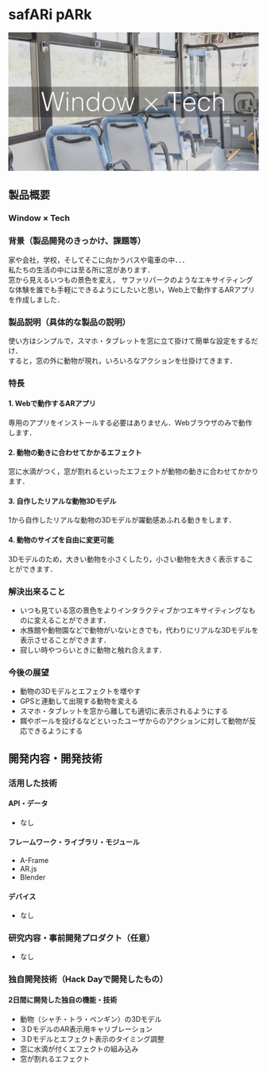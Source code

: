 # safARi pARk
[![](icon.png)](https://youtu.be/1LLq3RFO-JM)

## 製品概要
### Window × Tech

### 背景（製品開発のきっかけ、課題等）
家や会社，学校，そしてそこに向かうバスや電車の中．．．<br>
私たちの生活の中には至る所に窓があります．<br>
窓から見えるいつもの景色を変え，
サファリパークのようなエキサイティングな体験を誰でも手軽にできるようにしたいと思い，Web上で動作するARアプリを作成しました．

### 製品説明（具体的な製品の説明）
使い方はシンプルで，スマホ・タブレットを窓に立て掛けて簡単な設定をするだけ．<br>
すると，窓の外に動物が現れ，いろいろなアクションを仕掛けてきます．

### 特長

#### 1. Webで動作するARアプリ
専用のアプリをインストールする必要はありません．Webブラウザのみで動作します．
#### 2. 動物の動きに合わせてかかるエフェクト
窓に水滴がつく，窓が割れるといったエフェクトが動物の動きに合わせてかかります．
#### 3. 自作したリアルな動物3Dモデル
1から自作したリアルな動物の3Dモデルが躍動感あふれる動きをします．
#### 4. 動物のサイズを自由に変更可能
3Dモデルのため，大きい動物を小さくしたり，小さい動物を大きく表示することができます．

### 解決出来ること
* いつも見ている窓の景色をよりインタラクティブかつエキサイティングなものに変えることができます．
* 水族館や動物園などで動物がいないときでも，代わりにリアルな3Dモデルを表示させることができます．
* 寂しい時やつらいときに動物と触れ合えます．


### 今後の展望
* 動物の3Dモデルとエフェクトを増やす<br>
* GPSと連動して出現する動物を変える<br>
* スマホ・タブレットを窓から離しても適切に表示されるようにする<br>
* 餌やボールを投げるなどといったユーザからのアクションに対して動物が反応できるようにする

## 開発内容・開発技術
### 活用した技術

#### API・データ
* なし

#### フレームワーク・ライブラリ・モジュール
* A-Frame
* AR.js
* Blender

#### デバイス
* なし

### 研究内容・事前開発プロダクト（任意）
* なし 

### 独自開発技術（Hack Dayで開発したもの）
#### 2日間に開発した独自の機能・技術
* 動物（シャチ・トラ・ペンギン）の3Dモデル
* ３DモデルのAR表示用キャリブレーション
* ３Dモデルとエフェクト表示のタイミング調整
* 窓に水滴が付くエフェクトの組み込み
* 窓が割れるエフェクト
